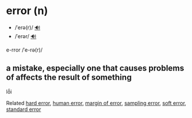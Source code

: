 # error (n)

- /ˈerə(r)/ [🔊](https://www.oxfordlearnersdictionaries.com/media/english/uk_pron/e/err/error/error__gb_2.mp3)
- /ˈerər/ [🔊](https://www.oxfordlearnersdictionaries.com/media/english/us_pron/e/err/error/error__us_2.mp3)

e-rror /ˈe-rə(r)/

## a mistake, especially one that causes problems of affects the result of something

lỗi

Related [hard error](), [human error](), [margin of error](), [sampling error](), [soft error](), [standard error]()